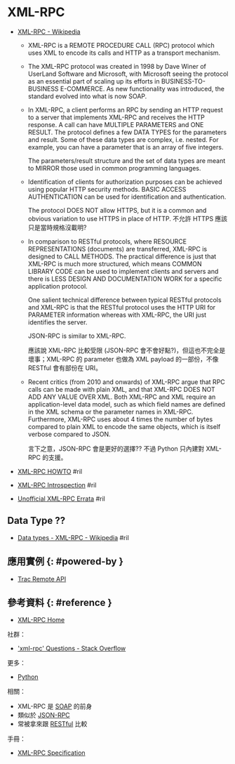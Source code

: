 # XML-RPC

  - [XML\-RPC \- Wikipedia](https://en.wikipedia.org/wiki/XML-RPC)

      - XML-RPC is a REMOTE PROCEDURE CALL (RPC) protocol which uses XML to encode its calls and HTTP as a transport mechanism.
      - The XML-RPC protocol was created in 1998 by Dave Winer of UserLand Software and Microsoft, with Microsoft seeing the protocol as an essential part of scaling up its efforts in BUSINESS-TO-BUSINESS E-COMMERCE. As new functionality was introduced, the standard evolved into what is now SOAP.

      - In XML-RPC, a client performs an RPC by sending an HTTP request to a server that implements XML-RPC and receives the HTTP response. A call can have MULTIPLE PARAMETERS and ONE RESULT. The protocol defines a few DATA TYPES for the parameters and result. Some of these data types are complex, i.e. nested. For example, you can have a parameter that is an array of five integers.

        The parameters/result structure and the set of data types are meant to MIRROR those used in common programming languages.

      - Identification of clients for authorization purposes can be achieved using popular HTTP security methods. BASIC ACCESS AUTHENTICATION can be used for identification and authentication.

        The protocol DOES NOT allow HTTPS, but it is a common and obvious variation to use HTTPS in place of HTTP. 不允許 HTTPS 應該只是當時規格沒載明?

      - In comparison to RESTful protocols, where RESOURCE REPRESENTATIONS (documents) are transferred, XML-RPC is designed to CALL METHODS. The practical difference is just that XML-RPC is much more structured, which means COMMON LIBRARY CODE can be used to implement clients and servers and there is LESS DESIGN AND DOCUMENTATION WORK for a specific application protocol.

        One salient technical difference between typical RESTful protocols and XML-RPC is that the RESTful protocol uses the HTTP URI for PARAMETER information whereas with XML-RPC, the URI just identifies the server.

        JSON-RPC is similar to XML-RPC.

        應該說 XML-RPC 比較受限 (JSON-RPC 會不會好點?)，但這也不完全是壞事；XML-RPC 的 parameter 也做為 XML payload 的一部份，不像 RESTful 會有部份在 URI。

      - Recent critics (from 2010 and onwards) of XML-RPC argue that RPC calls can be made with plain XML, and that XML-RPC DOES NOT ADD ANY VALUE OVER XML. Both XML-RPC and XML require an application-level data model, such as which field names are defined in the XML schema or the parameter names in XML-RPC. Furthermore, XML-RPC uses about 4 times the number of bytes compared to plain XML to encode the same objects, which is itself verbose compared to JSON.

        言下之意，JSON-RPC 會是更好的選擇?? 不過 Python 只內建對 XML-RPC 的支援。

  - [XML\-RPC HOWTO](http://www.tldp.org/HOWTO/XML-RPC-HOWTO/index.html) #ril
  - [XML\-RPC Introspection](http://xmlrpc-c.sourceforge.net/introspection.html) #ril
  - [Unofficial XML\-RPC Errata](http://effbot.org/zone/xmlrpc-errata.htm) #ril

## Data Type ??

  - [Data types - XML\-RPC \- Wikipedia](https://en.wikipedia.org/wiki/XML-RPC#Data_types) #ril

## 應用實例 {: #powered-by }

  - [Trac Remote API](trac-api.md#xml-rpc)

## 參考資料 {: #reference }

  - [XML-RPC Home](http://xmlrpc.scripting.com/)

社群：

  - ['xml-rpc' Questions - Stack Overflow](https://stackoverflow.com/questions/tagged/xml-rpc)

更多：

  - [Python](python-xml-rpc.md)

相關：

  - XML-RPC 是 [SOAP](soap.md) 的前身
  - 類似於 [JSON-RPC](json-rpc.md)
  - 常被拿來跟 [RESTful](rest.md) 比較

手冊：

  - [XML-RPC Specification](http://xmlrpc.scripting.com/spec.html)
